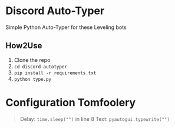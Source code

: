 # Discord Auto-Typer
Simple Python Auto-Typer for these Leveling bots

## How2Use
1. Clone the repo
2. ```cd discord-autotyper```
3. ```pip install -r requirements.txt```
4. ```python type.py```

# Configuration Tomfoolery
> Delay: ```time.sleep("")``` in line 8
> Text: ```pyautogui.typewrite("")```
